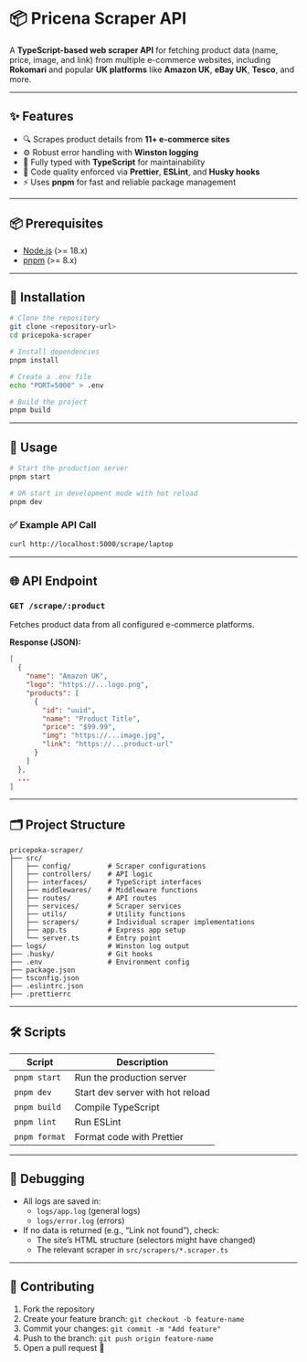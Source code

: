 
# 📦 Pricena Scraper API

A **TypeScript-based web scraper API** for fetching product data (name, price, image, and link) from multiple e-commerce websites, including **Rokomari** and popular **UK platforms** like **Amazon UK**, **eBay UK**, **Tesco**, and more.

---

## ✨ Features

- 🔍 Scrapes product details from **11+ e-commerce sites**
- ⚙️ Robust error handling with **Winston logging**
- 🔐 Fully typed with **TypeScript** for maintainability
- 🎨 Code quality enforced via **Prettier**, **ESLint**, and **Husky hooks**
- ⚡ Uses **pnpm** for fast and reliable package management

---

## 📦 Prerequisites

- [Node.js](https://nodejs.org/) (>= 18.x)
- [pnpm](https://pnpm.io/) (>= 8.x)

---

## 🚀 Installation

```bash
# Clone the repository
git clone <repository-url>
cd pricepoka-scraper

# Install dependencies
pnpm install

# Create a .env file
echo "PORT=5000" > .env

# Build the project
pnpm build
```

---

## 🔧 Usage

```bash
# Start the production server
pnpm start

# OR start in development mode with hot reload
pnpm dev
```

### ✅ Example API Call

```bash
curl http://localhost:5000/scrape/laptop
```

---

## 🌐 API Endpoint

### `GET /scrape/:product`

Fetches product data from all configured e-commerce platforms.

**Response (JSON):**
```json
[
  {
    "name": "Amazon UK",
    "logo": "https://...logo.png",
    "products": [
      {
        "id": "uuid",
        "name": "Product Title",
        "price": "$99.99",
        "img": "https://...image.jpg",
        "link": "https://...product-url"
      }
    ]
  },
  ...
]
```

---

## 🗂️ Project Structure

```
pricepoka-scraper/
├── src/
│   ├── config/         # Scraper configurations
│   ├── controllers/    # API logic
│   ├── interfaces/     # TypeScript interfaces
│   ├── middlewares/    # Middleware functions
│   ├── routes/         # API routes
│   ├── services/       # Scraper services
│   ├── utils/          # Utility functions
│   ├── scrapers/       # Individual scraper implementations
│   ├── app.ts          # Express app setup
│   └── server.ts       # Entry point
├── logs/               # Winston log output
├── .husky/             # Git hooks
├── .env                # Environment config
├── package.json
├── tsconfig.json
├── .eslintrc.json
├── .prettierrc
```

---

## 🛠 Scripts

| Script         | Description                    |
|----------------|--------------------------------|
| `pnpm start`   | Run the production server      |
| `pnpm dev`     | Start dev server with hot reload |
| `pnpm build`   | Compile TypeScript             |
| `pnpm lint`    | Run ESLint                     |
| `pnpm format`  | Format code with Prettier      |

---

## 🐛 Debugging

- All logs are saved in:
  - `logs/app.log` (general logs)
  - `logs/error.log` (errors)
- If no data is returned (e.g., “Link not found”), check:
  - The site’s HTML structure (selectors might have changed)
  - The relevant scraper in `src/scrapers/*.scraper.ts`

---

## 🤝 Contributing

1. Fork the repository
2. Create your feature branch: `git checkout -b feature-name`
3. Commit your changes: `git commit -m "Add feature"`
4. Push to the branch: `git push origin feature-name`
5. Open a pull request 🚀
